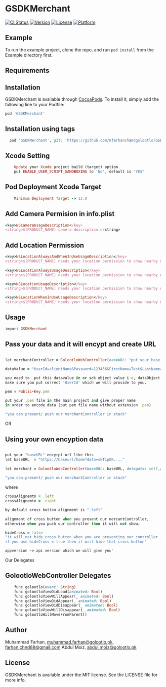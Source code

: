 # GSDKMerchant

[![CI Status](https://img.shields.io/travis/mfarhanchandgolootlo/GSDKMerchant.svg?style=flat)](https://travis-ci.org/mfarhanchandgolootlo/GSDKMerchant)
[![Version](https://img.shields.io/cocoapods/v/GSDKMerchant.svg?style=flat)](https://cocoapods.org/pods/GSDKMerchant)
[![License](https://img.shields.io/cocoapods/l/GSDKMerchant.svg?style=flat)](https://cocoapods.org/pods/GSDKMerchant)
[![Platform](https://img.shields.io/cocoapods/p/GSDKMerchant.svg?style=flat)](https://cocoapods.org/pods/GSDKMerchant)

## Example

To run the example project, clone the repo, and run `pod install` from the Example directory first.

## Requirements

## Installation

GSDKMerchant is available through [CocoaPods](https://cocoapods.org). To install
it, simply add the following line to your Podfile:

```ruby
pod 'GSDKMerchant'
```

## Installation using tags

```ruby
  pod 'GSDKMerchant', git: 'https://github.com/mfarhanchandgolootlo/GSDK.git', :tag => '0.0.43'
```

## Xcode Setting
```ruby
    Update your Xcode project build (target) option 
    put ENABLE_USER_SCRIPT_SANDBOXING to 'No', default is 'YES'
```

## Pod Deployment Xcode Target
```ruby
    Minimum Deployment Target -> 12.0
```

## Add Camera Permision in info.plist

```ruby
<key>NSCameraUsageDescription</key>
<string>$(PRODUCT_NAME) camera description.</string> 
```

## Add Location Permission 
```ruby
<key>NSLocationAlwaysAndWhenInUseUsageDescription</key>
<string>$(PRODUCT_NAME) needs your location permission to show nearby discounts.</string>
    
<key>NSLocationAlwaysUsageDescription</key>
<string>$(PRODUCT_NAME) needs your location permission to show nearby discounts.</string>

<key>NSLocationUsageDescription</key>
<string>$(PRODUCT_NAME) needs your location permission to show nearby discounts.</string>

<key>NSLocationWhenInUseUsageDescription</key>
<string>$(PRODUCT_NAME) needs your location permission to show nearby discounts.</string>
```

## Usage

```ruby
import GSDKMerchant
```

## Pass your data and it will encypt and create URL

```ruby

let merchantController = GolootloWebController(baseURL: "put your base url here", delegate: self, dataObject: dataValue, appversion: "appversion", hideCross: false, crossAlignemtn: .right, pemfile: "Public-Key")
    
dataValue = "UserId=clientName&Password=123456&FirstName=Test&LastName=User&Phone=00000000348"  

you need to  put this datavalue in or sdk object value i.e, dataObject
make sure you put correct 'UserId' which we will provide to you.

pem = Public-Key.pem 

put your .pem file in the main project and give proper name 
in order to encode data (put pem file name without extension .pem)
    
"you can present/ push our merchantController in stack"
```
OR

## Using your own encyption data
```ruby

put your "baseURL" encyrpt url like this
let baseURL  = "https://baseurl/home?data=skTipOK...."
    
let merchant = GolootloWebController(baseURL: baseURL, delegate: self,appversion: "2.1.7", hideCross: false, crossAlignemtn: .left)
    
"you can present/ push our merchantController in stack"
```

where 

```ruby
crossAlignemtn = .left 
crossAlignemtn = .right

by default cross button alignment is ".left"
 
alignment of cross button when you present our mercantController, 
otherwise when you push our controller then it will not show.
```

```ruby
hideCross = false 
"it will not hide cross button when you are presenting our controller ,
if you use hideCross = true then it will hide that cross button"
```

```ruby
appversion -> api version which we will give you'
```

Our Delegates

## GolootloWebController Delegates
```ruby
    func golootlo(event: String)
    func golootloViewDidLoad(animated: Bool)
    func golootloViewWillAppear(_ animated: Bool)
    func golootloViewDidAppear(_ animated: Bool)
    func golootloViewDidDisappear(_ animated: Bool)
    func golootloViewWillDisappear(_ animated: Bool)
    func golootloWillMoveFromParent()
```  
## Author

Muhammad Farhan, muhammad.farhan@golootlo.pk, farhan.chnd88@gmail.com
Abdul Moiz, abdul.moiz@golootlo.pk

## License

GSDKMerchant is available under the MIT license. See the LICENSE file for more info.
